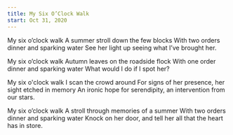 ```yaml
---
title: My Six O’Clock Walk
start: Oct 31, 2020
---
```


My six o’clock walk
A summer stroll down the few blocks
With two orders dinner and sparking water
See her light up seeing what I’ve brought her.

My six o’clock walk
Autumn leaves on the roadside flock
With one order dinner and sparking water
What would I do if I spot her?

My six o'clock walk
I scan the crowd around
For signs of her presence, her sight etched in memory
An ironic hope for serendipity, an intervention from our stars.

My six o’clock walk
A stroll through memories of a summer
With two orders dinner and sparking water
Knock on her door, and tell her all that the heart has in store.

